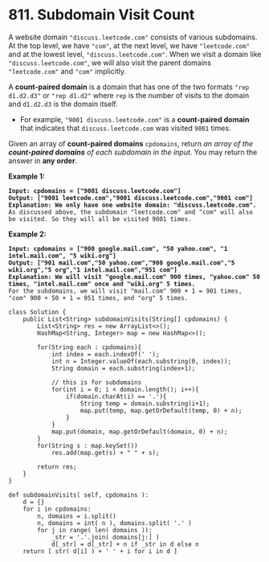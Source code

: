 # 811. Subdomain Visit Count

A website domain `"discuss.leetcode.com"` consists of various subdomains. At the top level, we have `"com"`, at the next level, we have `"leetcode.com"` and at the lowest level, `"discuss.leetcode.com"`. When we visit a domain like `"discuss.leetcode.com"`, we will also visit the parent domains `"leetcode.com"` and `"com"` implicitly.

A **count-paired domain** is a domain that has one of the two formats `"rep d1.d2.d3"` or `"rep d1.d2"` where `rep` is the number of visits to the domain and `d1.d2.d3` is the domain itself.

* For example, `"9001 discuss.leetcode.com"` is a **count-paired domain** that indicates that `discuss.leetcode.com` was visited `9001` times.

Given an array of **count-paired domains** `cpdomains`, return _an array of the **count-paired domains** of each subdomain in the input_. You may return the answer in **any order**.

&#x20;

**Example 1:**

<pre><code><strong>Input: cpdomains = ["9001 discuss.leetcode.com"]
</strong><strong>Output: ["9001 leetcode.com","9001 discuss.leetcode.com","9001 com"]
</strong><strong>Explanation: We only have one website domain: "discuss.leetcode.com".
</strong>As discussed above, the subdomain "leetcode.com" and "com" will also be visited. So they will all be visited 9001 times.
</code></pre>

**Example 2:**

<pre><code><strong>Input: cpdomains = ["900 google.mail.com", "50 yahoo.com", "1 intel.mail.com", "5 wiki.org"]
</strong><strong>Output: ["901 mail.com","50 yahoo.com","900 google.mail.com","5 wiki.org","5 org","1 intel.mail.com","951 com"]
</strong><strong>Explanation: We will visit "google.mail.com" 900 times, "yahoo.com" 50 times, "intel.mail.com" once and "wiki.org" 5 times.
</strong>For the subdomains, we will visit "mail.com" 900 + 1 = 901 times, "com" 900 + 50 + 1 = 951 times, and "org" 5 times.
</code></pre>

```
class Solution {
    public List<String> subdomainVisits(String[] cpdomains) {
        List<String> res = new ArrayList<>();
        HashMap<String, Integer> map = new HashMap<>();
        
        for(String each : cpdomains){
            int index = each.indexOf(' ');
            int n = Integer.valueOf(each.substring(0, index));
            String domain = each.substring(index+1);
            
            // this is for subdomains
            for(int i = 0; i < domain.length(); i++){
                if(domain.charAt(i) == '.'){
                    String temp = domain.substring(i+1);
                    map.put(temp, map.getOrDefault(temp, 0) + n);
                }
            }
            map.put(domain, map.getOrDefault(domain, 0) + n);
        }
        for(String s : map.keySet())
            res.add(map.get(s) + " " + s);
        
        return res;
    }
}

def subdomainVisits( self, cpdomains ):
    d = {}
    for i in cpdomains:
        n, domains = i.split()
        n, domains = int( n ), domains.split( '.' )
        for j in range( len( domains )):
            _str = '.'.join( domains[j:] )
            d[_str] = d[_str] + n if _str in d else n
    return [ str( d[i] ) + ' ' + i for i in d ]
```
